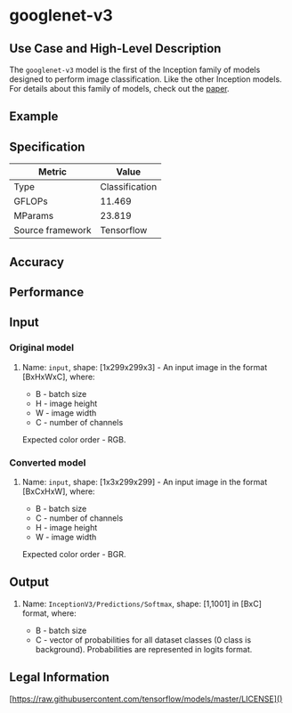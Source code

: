 # googlenet-v3

## Use Case and High-Level Description

The `googlenet-v3` model is the first of the Inception family of models designed to perform image classification. Like the other Inception models. For details about this family of models, check out the [paper](https://arxiv.org/pdf/1602.07261.pdf).

## Example

## Specification

| Metric            | Value         |
|-------------------|---------------|
| Type              | Classification|
| GFLOPs            | 11.469        |
| MParams           | 23.819        |
| Source framework  | Tensorflow    |

## Accuracy

## Performance

## Input

### Original model

1. Name: `input`, shape: [1x299x299x3] - An input image in the format [BxHxWxC],
   where:

    - B - batch size
    - H - image height
    - W - image width
    - C - number of channels

   Expected color order - RGB.

### Converted model

1. Name: `input`, shape: [1x3x299x299] - An input image in the format [BxCxHxW],
   where:

    - B - batch size
    - C - number of channels
    - H - image height
    - W - image width

   Expected color order - BGR.

## Output

1. Name: `InceptionV3/Predictions/Softmax`, shape: [1,1001] in [BxC] format, where:

    - B - batch size
    - C - vector of probabilities for all dataset classes (0 class is background). Probabilities are represented in logits format.

## Legal Information
[https://raw.githubusercontent.com/tensorflow/models/master/LICENSE]()